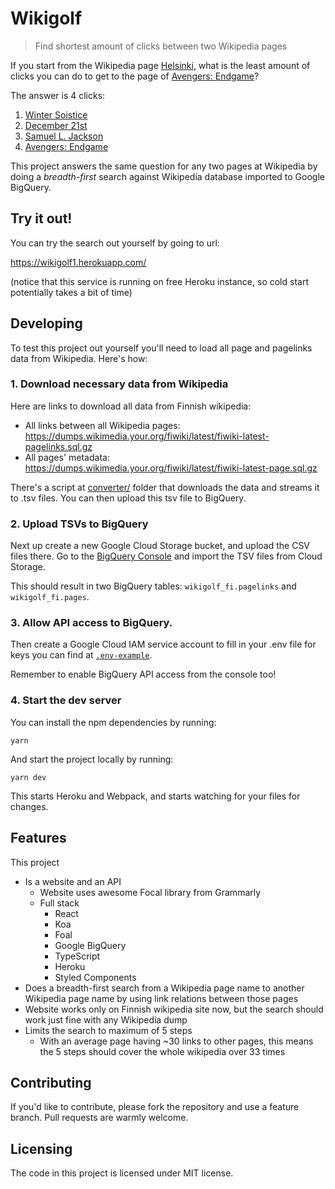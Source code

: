 # Wikigolf

> Find shortest amount of clicks between two Wikipedia pages

If you start from the Wikipedia page [Helsinki](), what is the least amount of
clicks you can do to get to the page of [Avengers: Endgame]()?

The answer is 4 clicks:

1. [Winter Soistice](https://fi.wikipedia.org/wiki/Talvip%C3%A4iv%C3%A4nseisaus)
2. [December 21st](https://fi.wikipedia.org/wiki/21._joulukuuta)
3. [Samuel L. Jackson](https://fi.wikipedia.org/wiki/Samuel_L._Jackson)
4. [Avengers: Endgame](https://fi.wikipedia.org/wiki/Avengers:_Endgame)

This project answers the same question for any two pages at Wikipedia by doing a
_breadth-first_ search against Wikipedia database imported to Google BigQuery.

## Try it out!

You can try the search out yourself by going to url:

https://wikigolf1.herokuapp.com/

(notice that this service is running on free Heroku instance, so cold start
potentially takes a bit of time)

## Developing

To test this project out yourself you'll need to load all page and pagelinks
data from Wikipedia. Here's how:

### 1. Download necessary data from Wikipedia

Here are links to download all data from Finnish wikipedia:

- All links between all Wikipedia pages: https://dumps.wikimedia.your.org/fiwiki/latest/fiwiki-latest-pagelinks.sql.gz
- All pages' metadata: https://dumps.wikimedia.your.org/fiwiki/latest/fiwiki-latest-page.sql.gz

There's a script at [converter/](converter/) folder that downloads the data and
streams it to .tsv files. You can then upload this tsv file to BigQuery.

### 2. Upload TSVs to BigQuery

Next up create a new Google Cloud Storage bucket, and upload the CSV files
there. Go to the [BigQuery Console](https://console.cloud.google.com/bigquery)
and import the TSV files from Cloud Storage.

This should result in two BigQuery tables: `wikigolf_fi.pagelinks` and
`wikigolf_fi.pages`.

### 3. Allow API access to BigQuery.

Then create a Google Cloud IAM service account to fill in your .env file for
keys you can find at [`.env-example`](.env-example).

Remember to enable BigQuery API access from the console too!

### 4. Start the dev server

You can install the npm dependencies by running:

```
yarn
```

And start the project locally by running:

```
yarn dev
```

This starts Heroku and Webpack, and starts watching for your files for changes.

## Features

This project

- Is a website and an API
  - Website uses awesome Focal library from Grammarly
  - Full stack
    - React
    - Koa
    - Foal
    - Google BigQuery
    - TypeScript
    - Heroku
    - Styled Components
- Does a breadth-first search from a Wikipedia page name to another Wikipedia
  page name by using link relations between those pages
- Website works only on Finnish wikipedia site now, but the search should work
  just fine with any Wikipedia dump
- Limits the search to maximum of 5 steps
  - With an average page having ~30 links to other pages, this means the 5 steps
    should cover the whole wikipedia over 33 times

## Contributing

If you'd like to contribute, please fork the repository and use a feature
branch. Pull requests are warmly welcome.

## Licensing

The code in this project is licensed under MIT license.
